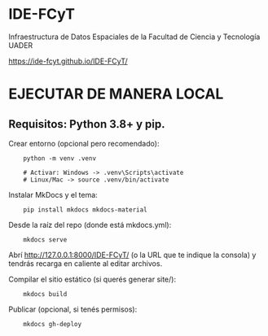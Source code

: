 # IDE-FCyT

Infraestructura de Datos Espaciales de la Facultad de Ciencia y Tecnología UADER

https://ide-fcyt.github.io/IDE-FCyT/

# EJECUTAR DE MANERA LOCAL

## Requisitos: Python 3.8+ y pip.

Crear entorno (opcional pero recomendado):

```
    python -m venv .venv

    # Activar: Windows -> .venv\Scripts\activate
    # Linux/Mac -> source .venv/bin/activate
```

Instalar MkDocs y el tema:

```
    pip install mkdocs mkdocs-material
```

Desde la raíz del repo (donde está mkdocs.yml):

```
    mkdocs serve
```

Abrí http://127.0.0.1:8000/IDE-FCyT/ (o la URL que te indique la consola) y tendrás recarga en caliente al editar archivos.

Compilar el sitio estático (si querés generar site/):

```
    mkdocs build
```

Publicar (opcional, si tenés permisos):

```
    mkdocs gh-deploy
```
